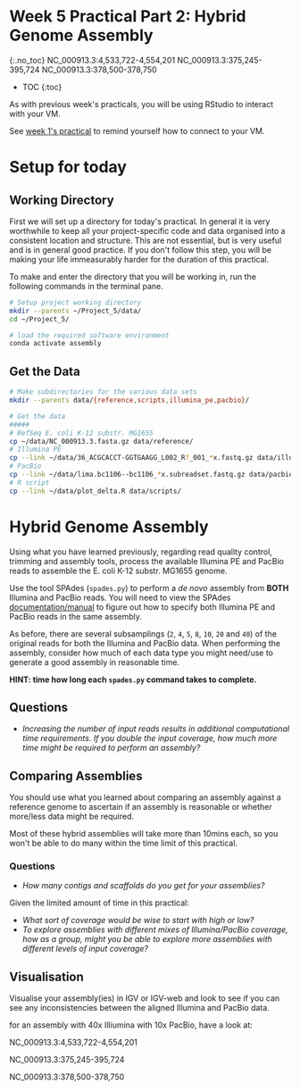 # Week 5 Practical Part 2: Hybrid Genome Assembly
{:.no_toc}
NC_000913.3:4,533,722-4,554,201
NC_000913.3:375,245-395,724
NC_000913.3:378,500-378,750
* TOC
{:toc}

As with previous week's practicals, you will be using RStudio to interact with your VM.

See [week 1's practical](../Bash_Practicals/1_IntroBash.md#rstudio) to remind yourself how to connect to your VM.

# Setup for today

## Working Directory

First we will set up a directory for today's practical.
In general it is very worthwhile to keep all your project-specific code and data organised into a consistent location and structure.
This are not essential, but is very useful and is in general good practice.
If you don't follow this step, you will be making your life immeasurably harder for the duration of this practical.

To make and enter the directory that you will be working in, run the following commands in the terminal pane.

```bash
# Setup project working directory
mkdir --parents ~/Project_5/data/
cd ~/Project_5/

# load the required software environment
conda activate assembly
```

## Get the Data

```bash
# Make subdirectories for the various data sets
mkdir --parents data/{reference,scripts,illumina_pe,pacbio}/

# Get the data
#####
# RefSeq E. coli K-12 substr. MG1655
cp ~/data/NC_000913.3.fasta.gz data/reference/
# Illumina PE
cp --link ~/data/36_ACGCACCT-GGTGAAGG_L002_R?_001_*x.fastq.gz data/illumina_pe/
# PacBio
cp --link ~/data/lima.bc1106--bc1106_*x.subreadset.fastq.gz data/pacbio/
# R script
cp --link ~/data/plot_delta.R data/scripts/
```

# Hybrid Genome Assembly

Using what you have learned previously, regarding read quality control, trimming and assembly tools, process the available Illumina PE and PacBio reads to assemble the E. coli K-12 substr. MG1655 genome.

Use the tool SPAdes (`spades.py`) to perform a _de novo_ assembly from **BOTH** Illumina and PacBio reads.
You will need to view the SPAdes [documentation/manual](https://github.com/ablab/spades/blob/spades_3.15.2/README.md#pacbio) to figure out how to specify both Illumina PE and PacBio reads in the same assembly.

As before, there are several subsamplings (`2`, `4`, `5`, `8`, `10`, `20` and `40`) of the original reads for both the Illumina and PacBio data.
When performing the assembly, consider how much of each data type you might need/use to generate a good assembly in reasonable time.

**HINT: time how long each `spades.py` command takes to complete.**

## Questions

 - *Increasing the number of input reads results in additional computational time requirements. If you double the input coverage, how much more time might be required to perform an assembly?*

## Comparing Assemblies

You should use what you learned about comparing an assembly against a reference genome to ascertain if an assembly is reasonable or whether more/less data might be required.

Most of these hybrid assemblies will take more than 10mins each, so you won't be able to do many within the time limit of this practical.

### Questions

 - *How many contigs and scaffolds do you get for your assemblies?*

Given the limited amount of time in this practical:

 - *What sort of coverage would be wise to start with high or low?*
 - *To explore assemblies with different mixes of Illumina/PacBio coverage, how as a group, might you be able to explore more assemblies with different levels of input coverage?*

## Visualisation

Visualise your assembly(ies) in IGV or IGV-web and look to see if you can see any inconsistencies between the aligned Illumina and PacBio data.

for an assembly with 40x Illiumina with 10x PacBio, have a look at:

NC_000913.3:4,533,722-4,554,201

NC_000913.3:375,245-395,724

NC_000913.3:378,500-378,750

<!--

Sample command line for hybrid assembly.

```bash
ILLUMINA_COV=2
PACBIO_COV=2

mkdir --parents de_novo_hybrid

time spades.py \
  --threads 2 \
  -o de_novo_illumina/36_ACGCACCT-GGTGAAGG_L002_${ILLUMINA_COV}x_${PACBIO_COV}x \
  -1 data/illumina_pe/36_ACGCACCT-GGTGAAGG_L002_R1_001_${ILLUMINA_COV}x.fastq.gz \
  -2 data/illumina_pe/36_ACGCACCT-GGTGAAGG_L002_R2_001_${ILLUMINA_COV}x.fastq.gz \
  --pacbio data/pacbio/lima.bc1106--bc1106_${PACBIO_COV}x.subreadset.fastq.gz \
| tee de_novo_hybrid/36_ACGCACCT-GGTGAAGG_L002_${ILLUMINA_COV}x_${PACBIO_COV}x.log
```
-->
